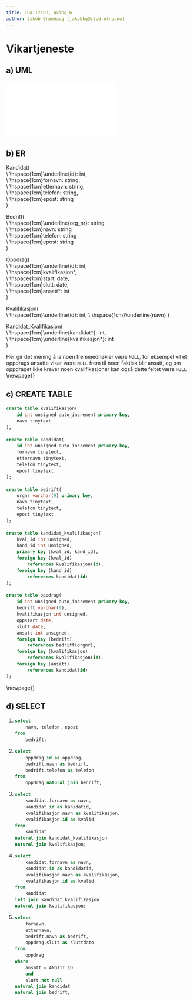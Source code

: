 ```yaml
---
title: IDATT2103, øving 6
author: Jakob Grønhaug (jakobkg@stud.ntnu.no)
---
```


# Vikartjeneste

## a) UML

![Modellen i UML](modell.pdf)

## b) ER

Kandidat(\
\ \hspace{1cm}\underline{id}: int, \
\ \hspace{1cm}fornavn: string, \
\ \hspace{1cm}etternavn: string, \
\ \hspace{1cm}telefon: string, \
\ \hspace{1cm}epost: string \
)

Bedrift(\
\ \hspace{1cm}\underline{org\_nr}: string \
\ \hspace{1cm}navn: string \
\ \hspace{1cm}telefon: string \
\ \hspace{1cm}epost: string \
)

Oppdrag(\
\ \hspace{1cm}\underline{id}: int, \
\ \hspace{1cm}kvalifikasjon\*, \
\ \hspace{1cm}start: date, \
\ \hspace{1cm}slutt: date, \
\ \hspace{1cm}ansatt\*: int \
)

Kvalifikasjon( \
\ \hspace{1cm}\underline{id}: int,
\ \hspace{1cm}\underline{navn}
)

Kandidat_Kvalifikasjon( \
\ \hspace{1cm}\underline{kandidat\*}: int, \
\ \hspace{1cm}\underline{kvalifikasjon\*}: int \
)

Her gir det mening å la noen fremmednøkler være `NULL`, for eksempel vil et oppdrags ansatte vikar være `NULL` frem til noen faktisk blir ansatt, og om oppdraget ikke krever noen kvalifikasjoner kan også dette feltet være `NULL`
\newpage{}
## c) CREATE TABLE

```sql
create table kvalifikasjon(
    id int unsigned auto_increment primary key,
    navn tinytext
);

create table kandidat(
    id int unsigned auto_increment primary key,
    fornavn tinytext,
    etternavn tinytext,
    telefon tinytext,
    epost tinytext
);

create table bedrift(
    orgnr varchar(9) primary key,
    navn tinytext,
    telefon tinytext,
    epost tinytext
);

create table kandidat_kvalifikasjon(
    kval_id int unsigned,
    kand_id int unsigned,
    primary key (kval_id, kand_id),
    foreign key (kval_id)
        references kvalifikasjon(id),
    foreign key (kand_id)
        references kandidat(id)
);

create table oppdrag(
    id int unsigned auto_increment primary key,
    bedrift varchar(9),
    kvalifikasjon int unsigned,
    oppstart date,
    slutt date,
    ansatt int unsigned,
    foreign key (bedrift)
        references bedrift(orgnr),
    foreign key (kvalifikasjon)
        references kvalifikasjon(id),
    foreign key (ansatt)
        references kandidat(id)
);
```
\newpage{}
## d) SELECT

1. 
    ```sql
    select 
        navn, telefon, epost
    from
        bedrift;
   ```

2. 
    ```sql
    select
        oppdrag.id as oppdrag,
        bedrift.navn as bedrift,
        bedrift.telefon as telefon
    from
        oppdrag natural join bedrift;
   ```
3. 
    ```sql
    select
        kandidat.fornavn as navn,
        kandidat.id as kanidatid,
        kvalifikasjon.navn as kvalifikasjon,
        kvalifikasjon.id as kvalid
    from
        kandidat
    natural join kandidat_kvalifikasjon
    natural join kvalifikasjon;
   ```

4. 
    ```sql
    select
        kandidat.fornavn as navn,
        kandidat.id as kandidatid,
        kvalifikasjon.navn as kvalifikasjon,
        kvalifikasjon.id as kvalid
    from
        kandidat
    left join kandidat_kvalifikasjon
    natural join kvalifikasjon;
   ```

5. 
    ```sql
    select
        fornavn,
        etternavn,
        bedrift.navn as bedrift,
        oppdrag.slutt as sluttdato
    from
        oppdrag
    where
        ansatt = ANGITT_ID
        and
        slutt not null
    natural join kandidat
    natural join bedrift;
   ```
